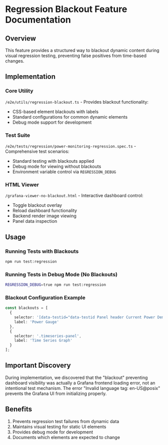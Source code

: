 # Regression Blackout Feature Documentation

## Overview
This feature provides a structured way to blackout dynamic content during visual regression testing, preventing false positives from time-based changes.

## Implementation

### Core Utility
`/e2e/utils/regression-blackout.ts` - Provides blackout functionality:
- CSS-based element blackouts with labels
- Standard configurations for common dynamic elements
- Debug mode support for development

### Test Suite
`/e2e/tests/regression/power-monitoring-regression.spec.ts` - Comprehensive test scenarios:
- Standard testing with blackouts applied
- Debug mode for viewing without blackouts
- Environment variable control via `REGRESSION_DEBUG`

### HTML Viewer
`/grafana-viewer-no-blackout.html` - Interactive dashboard control:
- Toggle blackout overlay
- Reload dashboard functionality
- Backend render image viewing
- Panel data inspection

## Usage

### Running Tests with Blackouts
```bash
npm run test:regression
```

### Running Tests in Debug Mode (No Blackouts)
```bash
REGRESSION_DEBUG=true npm run test:regression
```

### Blackout Configuration Example
```typescript
const blackouts = [
  {
    selector: '[data-testid="data-testid Panel header Current Power Demand"]',
    label: 'Power Gauge'
  },
  {
    selector: '.timeseries-panel',
    label: 'Time Series Graph'
  }
];
```

## Important Discovery
During implementation, we discovered that the "blackout" preventing dashboard visibility was actually a Grafana frontend loading error, not an intentional test mechanism. The error "Invalid language tag: en-US@posix" prevents the Grafana UI from initializing properly.

## Benefits
1. Prevents regression test failures from dynamic data
2. Maintains visual testing for static UI elements
3. Provides debug mode for development
4. Documents which elements are expected to change